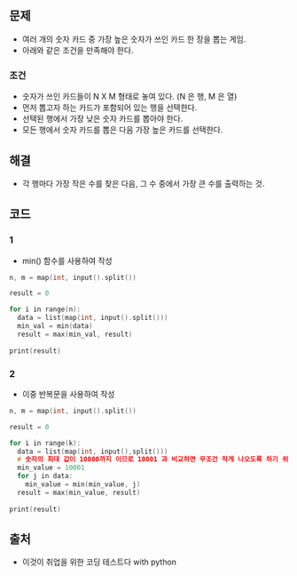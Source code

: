 문제
-----
- 여러 개의 숫자 카드 중 가장 높은 숫자가 쓰인 카드 한 장을 뽑는 게임.
- 아래와 같은 조건을 만족해야 한다.
### 조건
- 숫자가 쓰인 카드들이 N X M 형태로 놓여 있다. (N 은 행, M 은 열)
- 먼저 뽑고자 하는 카드가 포함되어 있는 행을 선택한다.
- 선택된 행에서 가장 낮은 숫자 카드를 뽑아야 한다.
- 모든 행에서 숫자 카드를 뽑은 다음 가장 높은 카드를 선택한다.

해결
-----
- 각 행마다 가장 작은 수를 찾은 다음, 그 수 중에서 가장 큰 수를 출력하는 것.

코드
-----
### 1
- min() 함수를 사용하여 작성
```C
n, m = map(int, input().split())

result = 0

for i in range(n):
  data = list(map(int, input().split()))
  min_val = min(data)
  result = max(min_val, result)
  
print(result)
```
### 2
- 이중 반복문을 사용하여 작성
```C
n, m = map(int, input().split())

result = 0

for i in range(k):
  data = list(map(int, input(),split()))
  # 숫자의 최대 값이 10000까지 이므로 10001 과 비교하면 무조건 작게 나오도록 하기 위함.
  min_value = 10001 
  for j in data:
    min_value = min(min_value, j)
  result = max(min_value, result)
  
print(result)
```

출처
-----
- 이것이 취업을 위한 코딩 테스트다 with python
